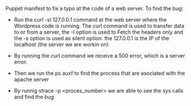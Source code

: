 Puppet manifest to fix a typo at the code of a web server. To find the bug:
- Run the curl -sI 127.0.0.1 command at the web server where the Wordpress code is running. The curl command is used to transfer data to or from a server, the -I option is used to Fetch the headers only and the -s option is used as silent option. the 127.0.0.1 is the IP of the localhost (the server we are workin on)

- By running the curl command we receive a 500 error, which is a server error.

- Then we run the ps auxf to find the process that are asociated with the apache server

- By runnig strace -p <proces_number> we are able to see the sys calls and find the bug